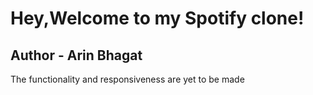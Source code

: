 # Hey,Welcome to my Spotify clone!
## Author - Arin Bhagat
The functionality and responsiveness are yet to be made